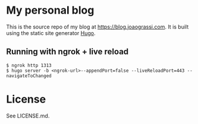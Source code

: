 # My personal blog

This is the source repo of my blog at https://blog.joaograssi.com. It is built using the static site generator [Hugo](gohugo.io).


## Running with ngrok + live reload

```
$ ngrok http 1313
$ hugo server -b <ngrok-url>--appendPort=false --liveReloadPort=443 --navigateToChanged
```

# License
See LICENSE.md.
